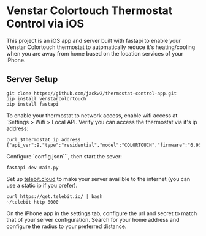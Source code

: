 # Venstar Colortouch Thermostat Control via iOS

This project is an iOS app and server built with fastapi to enable your Venstar Colortouch thermostat to automatically reduce it's heating/cooling when you are away from home based on the location services of your iPhone.

## Server Setup

```
git clone https://github.com/jackw2/thermostat-control-app.git
pip install venstarcolortouch
pip install fastapi
```

To enable your thermostat to network access, enable wifi access at `Settings > Wifi > Local API. Verify you can access the thermostat via it's ip address:

```
curl $thermostat_ip_address
{"api_ver":9,"type":"residential","model":"COLORTOUCH","firmware":"6.93"}
```

Configure `config.json```, then start the sever:

```
fastapi dev main.py
```

Set up [telebit.cloud](https://telebit.cloud/) to make your server availible to the internet (you can use a static ip if you prefer).

```
curl https://get.telebit.io/ | bash
~/telebit http 8000
```

On the iPhone app in the settings tab, configure the url and secret to match that of your server configuration. Search for your home address and configure the radius to your preferred distance.
